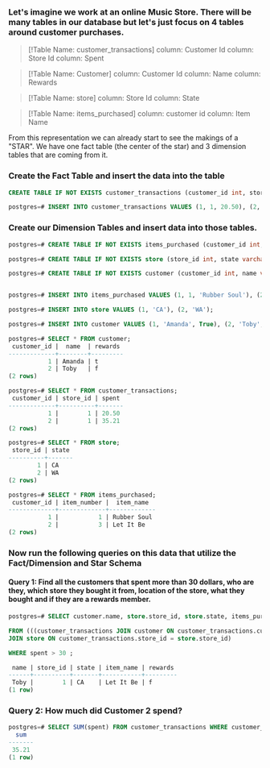 ### Let's imagine we work at an online Music Store. There will be many tables in our database but let's just focus on 4 tables around customer purchases.


> [!Table Name: customer_transactions]
> column: Customer Id
> column: Store Id
> column: Spent


> [!Table Name: Customer]
> column: Customer Id
> column: Name
> column: Rewards


> [!Table Name: store]
> column: Store Id
> column: State


> [!Table Name: items_purchased]
> column: customer id
> column: Item Name

From this representation we can already start to see the makings of a "STAR". We have one fact table (the center of the star) and 3 dimension tables that are coming from it.


### Create the Fact Table and insert the data into the table
```sql
CREATE TABLE IF NOT EXISTS customer_transactions (customer_id int, store_id int, spent numeric);

postgres=# INSERT INTO customer_transactions VALUES (1, 1, 20.50), (2, 1, 35.21);
```


### Create our Dimension Tables and insert data into those tables.
```SQL
postgres=# CREATE TABLE IF NOT EXISTS items_purchased (customer_id int, item_number int, item_name varchar);

postgres=# CREATE TABLE IF NOT EXISTS store (store_id int, state varchar);

postgres=# CREATE TABLE IF NOT EXISTS customer (customer_id int, name varchar, rewards boolean);


postgres=# INSERT INTO items_purchased VALUES (1, 1, 'Rubber Soul'), (2, 3, 'Let It Be');

postgres=# INSERT INTO store VALUES (1, 'CA'), (2, 'WA');

postgres=# INSERT INTO customer VALUES (1, 'Amanda', True), (2, 'Toby', False);
```


```SQL
postgres=# SELECT * FROM customer;
 customer_id |  name  | rewards 
-------------+--------+---------
           1 | Amanda | t
           2 | Toby   | f
(2 rows)

postgres=# SELECT * FROM customer_transactions;
 customer_id | store_id | spent 
-------------+----------+-------
           1 |        1 | 20.50
           2 |        1 | 35.21
(2 rows)

postgres=# SELECT * FROM store;
 store_id | state 
----------+-------
        1 | CA
        2 | WA
(2 rows)

postgres=# SELECT * FROM items_purchased;
 customer_id | item_number |  item_name  
-------------+-------------+-------------
           1 |           1 | Rubber Soul
           2 |           3 | Let It Be
(2 rows)
```

### Now run the following queries on this data that utilize the Fact/Dimension and Star Schema
  
#### Query 1: Find all the customers that spent more than 30 dollars, who are they, which store they bought it from, location of the store, what they bought and if they are a rewards member.

```SQL
postgres=# SELECT customer.name, store.store_id, store.state, items_purchased.item_name, customer.rewards             

FROM (((customer_transactions JOIN customer ON customer_transactions.customer_id = customer.customer_id)               
JOIN store ON customer_transactions.store_id = store.store_id)                   JOIN items_purchased ON customer_transactions.customer_id = items_purchased.customer_id)                          

WHERE spent > 30 ;

 name | store_id | state | item_name | rewards 
------+----------+-------+-----------+---------
 Toby |        1 | CA    | Let It Be | f
(1 row)
```



### Query 2: How much did Customer 2 spend?
```SQL
postgres=# SELECT SUM(spent) FROM customer_transactions WHERE customer_id = 2;
  sum  
-------
 35.21
(1 row)
```
